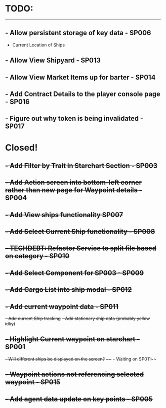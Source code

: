 # TODO:

-------------------------

## - Allow persistent storage of key data - SP006
 - Current Location of Ships

## - Allow View Shipyard - SP013

## - Allow View Market Items up for barter - SP014

## - Add Contract Details to the player console page - SP016

## - Figure out why token is being invalidated - SP017

# Closed!

## ~~- Add Filter by Trait in Starchart Section - SP003~~

## ~~- Add Action screen into bottom-left corner rather than new page for Waypoint details - SP004~~

## ~~- Add View ships functionality SP007~~

## ~~- Add Select Current Ship functionality - SP008~~

## ~~- TECHDEBT: Refactor Service to split file based on category - SP010~~

## ~~- Add Select Component for SP003 - SP009~~ 

## ~~- Add Cargo List into ship modal - SP012~~

## ~~- Add current waypoint data - SP011~~
 ~~- Add current Ship tracking~~
 ~~- Add stationary ship data (probably yellow idky)~~

## ~~- Highlight Current waypoint on starchart - SP001~~
~~- Will different ships be displayed on the screen?~~
~~ - Waiting on SP011~~

## ~~- Waypoint actions not referencing selected waypoint - SP015~~

## ~~- Add agent data update on key points - SP005~~
